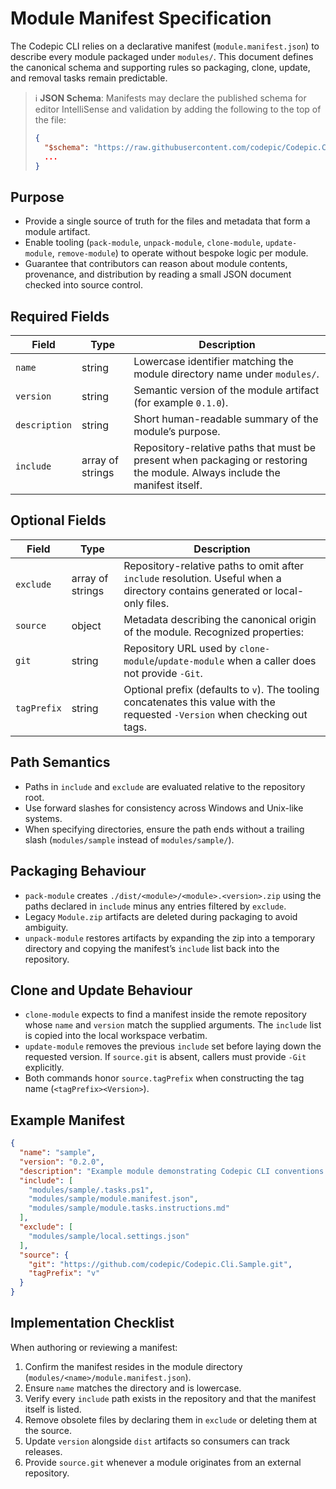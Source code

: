 # Module Manifest Specification

The Codepic CLI relies on a declarative manifest (`module.manifest.json`) to describe every module packaged under `modules/`. This document defines the canonical schema and supporting rules so packaging, clone, update, and removal tasks remain predictable.

> ℹ️ **JSON Schema**: Manifests may declare the published schema for editor IntelliSense and validation by adding the following to the top of the file:
> ```json
> {
>   "$schema": "https://raw.githubusercontent.com/codepic/Codepic.Cli/main/schema/cli/module-manifest/v1/schema.json",
>   ...
> }
> ```

## Purpose

- Provide a single source of truth for the files and metadata that form a module artifact.
- Enable tooling (`pack-module`, `unpack-module`, `clone-module`, `update-module`, `remove-module`) to operate without bespoke logic per module.
- Guarantee that contributors can reason about module contents, provenance, and distribution by reading a small JSON document checked into source control.

## Required Fields

| Field         | Type             | Description                                                                                                                |
| ------------- | ---------------- | -------------------------------------------------------------------------------------------------------------------------- |
| `name`        | string           | Lowercase identifier matching the module directory name under `modules/`.                                                  |
| `version`     | string           | Semantic version of the module artifact (for example `0.1.0`).                                                             |
| `description` | string           | Short human-readable summary of the module’s purpose.                                                                      |
| `include`     | array of strings | Repository-relative paths that must be present when packaging or restoring the module. Always include the manifest itself. |

## Optional Fields

| Field       | Type             | Description                                                                                                                   |
| ----------- | ---------------- | ----------------------------------------------------------------------------------------------------------------------------- |
| `exclude`   | array of strings | Repository-relative paths to omit after `include` resolution. Useful when a directory contains generated or local-only files. |
| `source`    | object           | Metadata describing the canonical origin of the module. Recognized properties:                                                |
| `git`       | string           | Repository URL used by `clone-module`/`update-module` when a caller does not provide `-Git`.                                  |
| `tagPrefix` | string           | Optional prefix (defaults to `v`). The tooling concatenates this value with the requested `-Version` when checking out tags.  |

## Path Semantics

- Paths in `include` and `exclude` are evaluated relative to the repository root.
- Use forward slashes for consistency across Windows and Unix-like systems.
- When specifying directories, ensure the path ends without a trailing slash (`modules/sample` instead of `modules/sample/`).

## Packaging Behaviour

- `pack-module` creates `./dist/<module>/<module>.<version>.zip` using the paths declared in `include` minus any entries filtered by `exclude`.
- Legacy `Module.zip` artifacts are deleted during packaging to avoid ambiguity.
- `unpack-module` restores artifacts by expanding the zip into a temporary directory and copying the manifest’s `include` list back into the repository.

## Clone and Update Behaviour

- `clone-module` expects to find a manifest inside the remote repository whose `name` and `version` match the supplied arguments. The `include` list is copied into the local workspace verbatim.
- `update-module` removes the previous `include` set before laying down the requested version. If `source.git` is absent, callers must provide `-Git` explicitly.
- Both commands honor `source.tagPrefix` when constructing the tag name (`<tagPrefix><Version>`).

## Example Manifest

```json
{
  "name": "sample",
  "version": "0.2.0",
  "description": "Example module demonstrating Codepic CLI conventions.",
  "include": [
    "modules/sample/.tasks.ps1",
    "modules/sample/module.manifest.json",
    "modules/sample/module.tasks.instructions.md"
  ],
  "exclude": [
    "modules/sample/local.settings.json"
  ],
  "source": {
    "git": "https://github.com/codepic/Codepic.Cli.Sample.git",
    "tagPrefix": "v"
  }
}
```

## Implementation Checklist

When authoring or reviewing a manifest:

1. Confirm the manifest resides in the module directory (`modules/<name>/module.manifest.json`).
2. Ensure `name` matches the directory and is lowercase.
3. Verify every `include` path exists in the repository and that the manifest itself is listed.
4. Remove obsolete files by declaring them in `exclude` or deleting them at the source.
5. Update `version` alongside `dist` artifacts so consumers can track releases.
6. Provide `source.git` whenever a module originates from an external repository.
